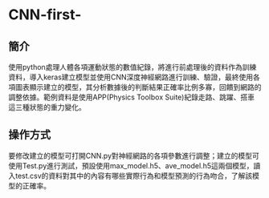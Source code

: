 # CNN-first-

## 簡介
使用python處理人體各項運動狀態的數值紀錄，將進行前處理後的資料作為訓練資料，導入keras建立模型並使用CNN深度神經網路進行訓練、驗證，最終使用各項圖表顯示建立的模型，其分析數據後的判斷結果正確率比例多寡，回饋到網路的調整依據。範例資料是使用APP(Physics Toolbox Suite)紀錄走路、跳躍、搭車這三種狀態的重力變化。

## 操作方式
要修改建立的模型可打開CNN.py對神經網路的各項參數進行調整；建立的模型可使用Test.py進行測試，預設使用max_model.h5、ave_model.h5這兩個模型，讀入test.csv的資料對其中的內容有哪些實際行為和模型預測的行為吻合，了解該模型的正確率。
